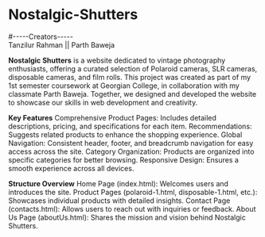 # Nostalgic-Shutters
#-----Creators-----  
Tanzilur Rahman || Parth Baweja

**Nostalgic Shutters** is a website dedicated to vintage photography enthusiasts, offering a curated selection of Polaroid cameras, SLR cameras, disposable cameras, and film rolls. This project was created as part of my 1st semester coursework at Georgian College, in collaboration with my classmate Parth Baweja. Together, we designed and developed the website to showcase our skills in web development and creativity.

**Key Features**
Comprehensive Product Pages: Includes detailed descriptions, pricing, and specifications for each item.
Recommendations: Suggests related products to enhance the shopping experience.
Global Navigation: Consistent header, footer, and breadcrumb navigation for easy access across the site.
Category Organization: Products are organized into specific categories for better browsing.
Responsive Design: Ensures a smooth experience across all devices.

**Structure Overview**
Home Page (index.html): Welcomes users and introduces the site.
Product Pages (polaroid-1.html, disposable-1.html, etc.): Showcases individual products with detailed insights.
Contact Page (contacts.html): Allows users to reach out with inquiries or feedback.
About Us Page (aboutUs.html): Shares the mission and vision behind Nostalgic Shutters.
